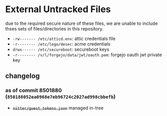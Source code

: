 # External Untracked Files

due to the required secure nature of these files, we are unable to include
thses sets of files/directories in this repository.

<!-- These are coincidentally the same length. magic! -->
- `-rw------- /etc/atticd.env`: attic credentials file
- `-r-------- /etc/lego/desec`: acme credentials
- `drwx------ /etc/secureboot`: secureboot keys
- `-r-------- /v/l/forgejo/data/jwt/oauth.pem`: forgejo oauth jwt private key

## changelog
### as of commit 8501880 (`850188052ea0968e7eb96724c2027ad998cbbefb`)
- ~~`nitter/guest_tokens.json`~~ managed in-tree
